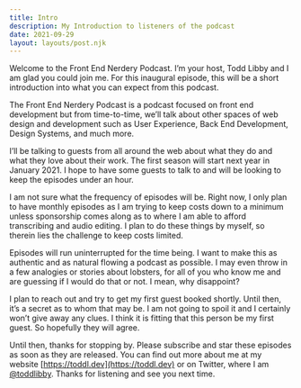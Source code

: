 ```yaml
---
title: Intro
description: My Introduction to listeners of the podcast
date: 2021-09-29
layout: layouts/post.njk
---
```


Welcome to the Front End Nerdery Podcast. I’m your host, Todd Libby and I am glad you could join me. For this inaugural episode, this will be a short introduction into what you can expect from this podcast.

The Front End Nerdery Podcast is a podcast focused on front end development but from time-to-time, we’ll talk about other spaces of web design and development such as User Experience, Back End Development, Design Systems, and much more.

I’ll be talking to guests from all around the web about what they do and what they love about their work. The first season will start next year in January 2021. I hope to have some guests to talk to and will be looking to keep the episodes under an hour.

I am not sure what the frequency of episodes will be. Right now, I only plan to have monthly episodes as I am trying to keep costs down to a minimum unless sponsorship comes along as to where I am able to afford transcribing and audio editing. I plan to do these things by myself, so therein lies the challenge to keep costs limited.

Episodes will run uninterrupted for the time being. I want to make this as authentic and as natural flowing a podcast as possible. I may even throw in a few analogies or stories about lobsters, for all of you who know me and are guessing if I would do that or not. I mean, why disappoint?

I plan to reach out and try to get my first guest booked shortly. Until then, it’s a secret as to whom that may be. I am not going to spoil it and I certainly won’t give away any clues. I think it is fitting that this person be my first guest. So hopefully they will agree.

Until then, thanks for stopping by. Please subscribe and star these episodes as soon as they are released. You can find out more about me at my website [https://toddl.dev](https://toddl.dev) or on Twitter, where I am [@toddlibby](https://twitter.com/toddlibby). Thanks for listening and see you next time.
